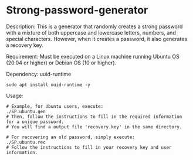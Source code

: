 # Strong-password-generator
Description: This is a generator that randomly creates a strong password with a mixture of both uppercase and lowercase letters, numbers, and special characters. However, when it creates a password, it also generates a recovery key. 

Requirement: Must be executed on a Linux machine running Ubuntu OS (20.04 or higher) or Debian OS (10 or higher). 

Dependency: uuid-runtime

    sudo apt install uuid-runtime -y

Usage: 

    # Example, for Ubuntu users, execute:
    ./SP.ubuntu.gen
    # Then, follow the instructions to fill in the required information for a unique password.
    # You will find a output file 'recovery.key' in the same directory.
    
    # For recovering an old password, simply execute:
    ./SP.ubuntu.rec
    # Follow the instructions to fill in your recovery key and user information.
